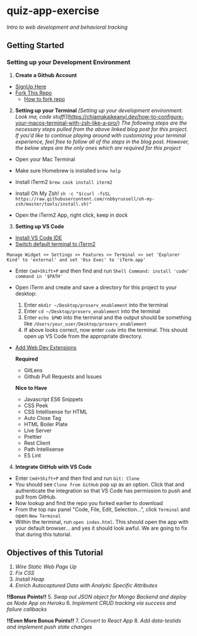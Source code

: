 # quiz-app-exercise
*Intro to web development and behavioral tracking*

## **Getting Started**

### Setting up your Development Environment

1. **Create a Github Account**
- [SignUp Here](https://github.com/signup)
- [Fork This Repo](https://github.com/yalelikeyale/quiz-app-exercise)
  - [How to fork repo](https://docs.github.com/en/get-started/quickstart/fork-a-repo)

2. **Setting up your Terminal** 
*[Setting up your development environment. Look ma, code stuff!]*(https://chiamakaikeanyi.dev/how-to-configure-your-macos-terminal-with-zsh-like-a-pro/)
*The following steps are the necessary steps pulled from the above linked blog post for this project. If you'd like to continue playing around with customizing your terminal experience, feel free to follow all of the steps in the blog post. However, the below steps are the only ones which are required for this project*

- Open your Mac Terminal 

- Make sure Homebrew is installed
`brew help`

- Install iTerm2
`brew cask install iterm2`

- Install Oh My Zsh! 
`sh -c "$(curl -fsSL https://raw.githubusercontent.com/robbyrussell/oh-my-zsh/master/tools/install.sh)"`

- Open the iTerm2 App, right click, keep in dock

3. **Setting up VS Code**

- [Install VS Code IDE](https://code.visualstudio.com/download)
- [Switch default terminal to iTerm2](https://saiankit30.medium.com/how-to-change-the-integrated-terminal-in-vs-code-from-default-to-pro-iterm-ish-5c958e13aada)

`Manage Widget >> Settings >> Features >> Terminal >> set 'Explorer Kind' to 'external' and set 'Osx Exec' to 'iTerm.app'`

- Enter `Cmd+Shift+P` and then find and run `Shell Command: install 'code' command in '$PATH'`

- Open iTerm and create and save a directory for this project to your desktop:
  1. Enter `mkdir ~/Desktop/proserv_enablement` into the terminal
  2. Enter `cd ~/Desktop/proserv_enablement` into the terminal
  3. Enter `echo $PWD` into the terminal and the output should be something like `/Users/your_user/Desktop/proserv_enablement`
  4. If above looks correct, now enter `code` into the terminal. This should open up VS Code from the appropriate directory. 


- [Add Web Dev Extensions](https://codeforgeek.com/best-visual-studio-code-extensions-web-development/)

  **Required**
  - GitLens
  - Github Pull Requests and Issues

  **Nice to Have**
  - Javascript ES6 Snippets
  - CSS Peek
  - CSS Intellisense for HTML
  - Auto Close Tag
  - HTML Boiler Plate
  - Live Server
  - Prettier
  - Rest Client
  - Path Intellisense
  - ES Lint


4. **Integrate GitHub with VS Code**
  - Enter `Cmd+Shift+P` and then find and run `Git: Clone` 
  - You should see `Clone from GitHub` pop up as an option. Click that and authenticate the integration so that VS Code has permission to push and pull from GitHub.
  - Now lookup and find the repo you forked earlier to download
  - From the top nav panel "Code, File, Edit, Selection...", click `Terminal` and open `New Terminal`
  - Within the terminal, run `open index.html`. This should open the app with your default browser... and yes it should look awful. We are going to fix that during this tutorial. 


## Objectives of this Tutorial 

1. *Wire Static Web Page Up*
2. *Fix CSS*
3. *Install Heap*
4. *Enrich Autocaptured Data with Analytic Specific Attributes*

**!!Bonus Points!!**
5. *Swap out JSON object for Mongo Backend and deploy as Node App on Heroku*
6. *Implement CRUD tracking via success and failure callbacks*

**!!Even More Bonus Points!!**
7. *Convert to React App*
8. *Add data-testids and implement push state changes*






